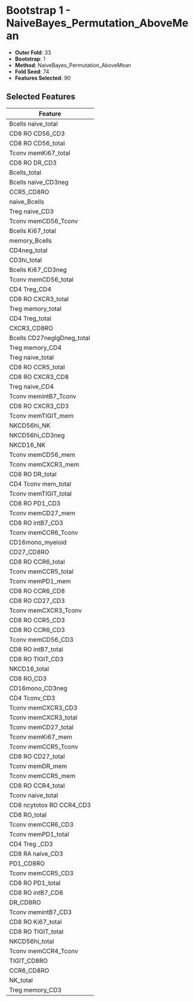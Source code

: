 # Bootstrap 1 - NaiveBayes_Permutation_AboveMean

- **Outer Fold**: 33
- **Bootstrap**: 1
- **Method**: NaiveBayes_Permutation_AboveMean
- **Fold Seed**: 74
- **Features Selected**: 90

## Selected Features

| Feature |
|---------|
| Bcells naive_total |
| CD8 RO CD56_CD3 |
| CD8 RO CD56_total |
| Tconv memKi67_total |
| CD8 RO DR_CD3 |
| Bcells_total |
| Bcells naive_CD3neg |
| CCR5_CD8RO |
| naive_Bcells |
| Treg naive_CD3 |
| Tconv memCD56_Tconv |
| Bcells Ki67_total |
| memory_Bcells |
| CD4neg_total |
| CD3hi_total |
| Bcells Ki67_CD3neg |
| Tconv memCD56_total |
| CD4 Treg_CD4 |
| CD8 RO CXCR3_total |
| Treg memory_total |
| CD4 Treg_total |
| CXCR3_CD8RO |
| Bcells CD27negIgDneg_total |
| Treg memory_CD4 |
| Treg naive_total |
| CD8 RO CCR5_total |
| CD8 RO CXCR3_CD8 |
| Treg naive_CD4 |
| Tconv memintB7_Tconv |
| CD8 RO CXCR3_CD3 |
| Tconv memTIGIT_mem |
| NKCD56hi_NK |
| NKCD56hi_CD3neg |
| NKCD16_NK |
| Tconv memCD56_mem |
| Tconv memCXCR3_mem |
| CD8 RO DR_total |
| CD4 Tconv mem_total |
| Tconv memTIGIT_total |
| CD8 RO PD1_CD3 |
| Tconv memCD27_mem |
| CD8 RO intB7_CD3 |
| Tconv memCCR6_Tconv |
| CD16mono_myeloid |
| CD27_CD8RO |
| CD8 RO CCR6_total |
| Tconv memCCR5_total |
| Tconv memPD1_mem |
| CD8 RO CCR6_CD8 |
| CD8 RO CD27_CD3 |
| Tconv memCXCR3_Tconv |
| CD8 RO CCR5_CD3 |
| CD8 RO CCR6_CD3 |
| Tconv memCD56_CD3 |
| CD8 RO intB7_total |
| CD8 RO TIGIT_CD3 |
| NKCD16_total |
| CD8 RO_CD3 |
| CD16mono_CD3neg |
| CD4 Tconv_CD3 |
| Tconv memCXCR3_CD3 |
| Tconv memCXCR3_total |
| Tconv memCD27_total |
| Tconv memKi67_mem |
| Tconv memCCR5_Tconv |
| CD8 RO CD27_total |
| Tconv memDR_mem |
| Tconv memCCR5_mem |
| CD8 RO CCR4_total |
| Tconv naive_total |
| CD8 ncytotox RO CCR4_CD3 |
| CD8 RO_total |
| Tconv memCCR6_CD3 |
| Tconv memPD1_total |
| CD4 Treg _CD3 |
| CD8 RA naive_CD3 |
| PD1_CD8RO |
| Tconv memCCR5_CD3 |
| CD8 RO PD1_total |
| CD8 RO intB7_CD8 |
| DR_CD8RO |
| Tconv memintB7_CD3 |
| CD8 RO Ki67_total |
| CD8 RO TIGIT_total |
| NKCD56hi_total |
| Tconv memCCR4_Tconv |
| TIGIT_CD8RO |
| CCR6_CD8RO |
| NK_total |
| Treg memory_CD3 |
